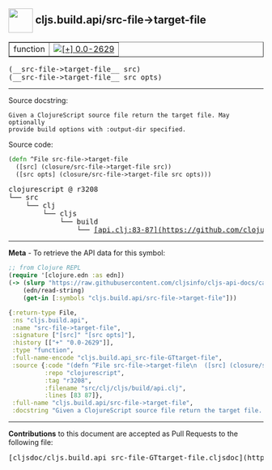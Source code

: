 ## <img width="48px" valign="middle" src="http://i.imgur.com/Hi20huC.png"> cljs.build.api/src-file->target-file

 <table border="1">
<tr>

<td>function</td>
<td><a href="https://github.com/cljsinfo/cljs-api-docs/tree/0.0-2629"><img valign="middle" alt="[+] 0.0-2629" src="https://img.shields.io/badge/+-0.0--2629-lightgrey.svg"></a> </td>
</tr>
</table>

 <samp>
(__src-file->target-file__ src)<br>
</samp>
 <samp>
(__src-file->target-file__ src opts)<br>
</samp>

---




Source docstring:

```
Given a ClojureScript source file return the target file. May optionally
provide build options with :output-dir specified.
```

Source code:

```clj
(defn ^File src-file->target-file
  ([src] (closure/src-file->target-file src))
  ([src opts] (closure/src-file->target-file src opts)))
```

 <pre>
clojurescript @ r3208
└── src
    └── clj
        └── cljs
            └── build
                └── <ins>[api.clj:83-87](https://github.com/clojure/clojurescript/blob/r3208/src/clj/cljs/build/api.clj#L83-L87)</ins>
</pre>


---

__Meta__ - To retrieve the API data for this symbol:

```clj
;; from Clojure REPL
(require '[clojure.edn :as edn])
(-> (slurp "https://raw.githubusercontent.com/cljsinfo/cljs-api-docs/catalog/cljs-api.edn")
    (edn/read-string)
    (get-in [:symbols "cljs.build.api/src-file->target-file"]))
```

```clj
{:return-type File,
 :ns "cljs.build.api",
 :name "src-file->target-file",
 :signature ["[src]" "[src opts]"],
 :history [["+" "0.0-2629"]],
 :type "function",
 :full-name-encode "cljs.build.api_src-file-GTtarget-file",
 :source {:code "(defn ^File src-file->target-file\n  ([src] (closure/src-file->target-file src))\n  ([src opts] (closure/src-file->target-file src opts)))",
          :repo "clojurescript",
          :tag "r3208",
          :filename "src/clj/cljs/build/api.clj",
          :lines [83 87]},
 :full-name "cljs.build.api/src-file->target-file",
 :docstring "Given a ClojureScript source file return the target file. May optionally\nprovide build options with :output-dir specified."}

```

---

__Contributions__ to this document are accepted as Pull Requests to the following file:

 <pre>
[cljsdoc/cljs.build.api_src-file-GTtarget-file.cljsdoc](https://github.com/cljsinfo/cljs-api-docs/blob/master/cljsdoc/cljs.build.api_src-file-GTtarget-file.cljsdoc)
</pre>

